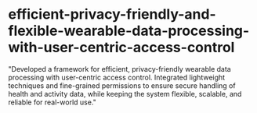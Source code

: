 # efficient-privacy-friendly-and-flexible-wearable-data-processing-with-user-centric-access-control
"Developed a framework for efficient, privacy-friendly wearable data processing with user-centric access control. Integrated lightweight techniques and fine-grained permissions to ensure secure handling of health and activity data, while keeping the system flexible, scalable, and reliable for real-world use."
